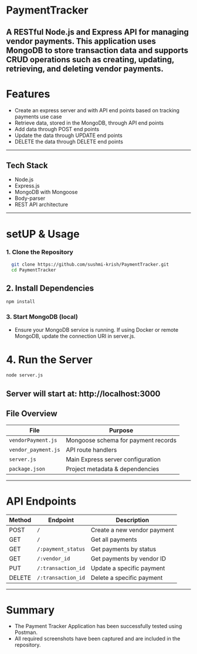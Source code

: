 # PaymentTracker

A RESTful Node.js and Express API for managing vendor payments. This application uses **MongoDB** to store transaction data and supports CRUD operations such as creating, updating, retrieving, and deleting vendor payments.
------
# Features
- Create an express server and with API end points based on tracking payments use case
- Retrieve data, stored in the MongoDB, through API end points
- Add data through POST end points
- Update the data through UPDATE end points
- DELETE the data through DELETE end points
----
## Tech Stack
- Node.js
- Express.js
- MongoDB with Mongoose
- Body-parser
- REST API architecture
---

# setUP & Usage
### 1. Clone the Repository

```bash
  git clone https://github.com/sushmi-krish/PaymentTracker.git
  cd PaymentTracker
```
## 2. Install Dependencies
```bash
npm install
```
### 3. Start MongoDB (local) 
 - Ensure your MongoDB service is running. If using Docker or remote MongoDB, update the connection URI in server.js.
 
# 4. Run the Server
```bash
node server.js
```
Server will start at: http://localhost:3000
-----
## File Overview
 | File                | Purpose                             |
| ------------------- | ----------------------------------- |
| `vendorPayment.js`  | Mongoose schema for payment records |
| `vendor_payment.js` | API route handlers                  |
| `server.js`         | Main Express server configuration   |
| `package.json`      | Project metadata & dependencies     |

----
# API Endpoints
| Method | Endpoint           | Description                 |
| ------ | ------------------ | --------------------------- |
| POST   | `/`                | Create a new vendor payment |
| GET    | `/`                | Get all payments            |
| GET    | `/:payment_status` | Get payments by status      |
| GET    | `/:vendor_id`      | Get payments by vendor ID   |
| PUT    | `/:transaction_id` | Update a specific payment   |
| DELETE | `/:transaction_id` | Delete a specific payment   |
----
# Summary
 - The Payment Tracker Application has been successfully tested using Postman.
- All required screenshots have been captured and are included in the repository.

